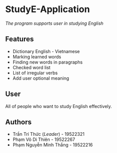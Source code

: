# **StudyE-Application**
*The program supports user in studying English*
## Features
- Dictionary English - Vietnamese
- Marking learned words
- Finding new words in paragraphs
- Checked word list
- List of irregular verbs
- Add user optional meaning

## User
All of people who want to study English effectively.
## Authors
- Trần Trí Thức (*Leader*) - 19522321
- Phạm Võ Di Thiên - 19522267
- Phạm Nguyễn Minh Thắng - 19522216
